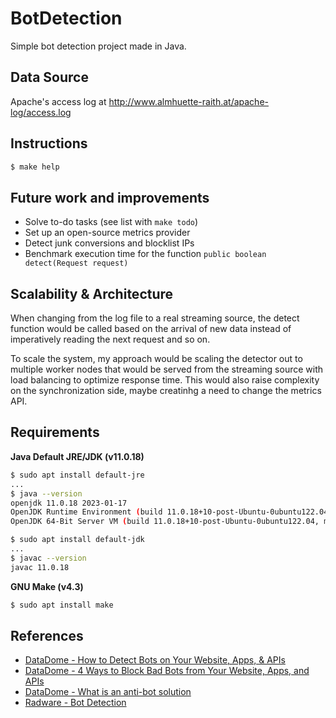 # BotDetection
Simple bot detection project made in Java.

## Data Source
Apache's access log at http://www.almhuette-raith.at/apache-log/access.log

## Instructions
~~~bash
$ make help
~~~


## Future work and improvements
- Solve to-do tasks (see list with `make todo`)
- Set up an open-source metrics provider
- Detect junk conversions and blocklist IPs
- Benchmark execution time for the function `public boolean detect(Request request)`

## Scalability & Architecture 
When changing from the log file to a real streaming source, the detect function would be called based on the arrival of new data instead of imperatively reading the next request and so on.

To scale the system, my approach would be scaling the detector out to multiple worker nodes that would be served from the streaming source with load balancing to optimize response time. This would also raise complexity on the synchronization side, maybe creatinhg a need to change the metrics API.

## Requirements
**Java Default JRE/JDK (v11.0.18)**
~~~bash
$ sudo apt install default-jre
...
$ java --version
openjdk 11.0.18 2023-01-17
OpenJDK Runtime Environment (build 11.0.18+10-post-Ubuntu-0ubuntu122.04)
OpenJDK 64-Bit Server VM (build 11.0.18+10-post-Ubuntu-0ubuntu122.04, mixed mode, sharing)
~~~
~~~bash
$ sudo apt install default-jdk
...
$ javac --version
javac 11.0.18
~~~
**GNU Make (v4.3)**
~~~bash
$ sudo apt install make
~~~

## References
- [DataDome - How to Detect Bots on Your Website, Apps, & APIs](https://datadome.co/bot-management-protection/bot-detection-how-to-identify-bot-traffic-to-your-website/)
- [DataDome - 4 Ways to Block Bad Bots from Your Website, Apps, and APIs](https://datadome.co/bot-management-protection/how-to-block-bots-on-your-website-and-server/)
- [DataDome - What is an anti-bot solution](https://datadome.co/bot-management-protection/what-is-anti-bot-solution/)
- [Radware - Bot Detection](https://www.radware.com/cyberpedia/bot-management/bot-detection/)
